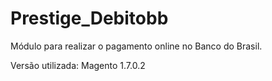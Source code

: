 Prestige_Debitobb
=================

Módulo para realizar o pagamento online no Banco do Brasil.

Versão utilizada: Magento 1.7.0.2